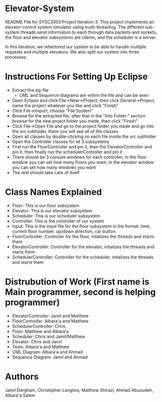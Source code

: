 # Elevator-System

README File for SYSC3303 Project Iteration 3. This project implements an elevator control system simulator using multi-threading. The different sub-system threads send information to each through data packets and sockets, the floor and elevator subsystems are clients, and the scheduler is a server.

In this iteration, we refactored our system to be able to handle multiple requests and multiple elevators. We also split our system into three processes. 

# Instructions For Setting Up Eclipse
-  Extract the zip file
    - UML and Sequence diagrams are within the file and can be seen
- Open Eclipse and click File->New->Project, then click General->Project, name the project whatever you like and click "Finish"
- Click File->Import, choose "File System"
- Browse for the extracted file, after that in the "Into Folder:" section browse for the new proect folder you made, then click "Finish"
- Click File->Open File and go to the project folder you made and go into the src subfolder, there you will see all of the classes
- Open all classes by double-clicking on each file inside the src subfolder
- Open the Controller classes for all 3 subsystems
- First run the FloorController and pin it, then the ElevatorController and pin it, then finally run the schedulerController and pin it
- There should be 3 console windows for each controller, in the floor window you can set how many floors you want, in the elevator window you can set how many windows you want
- The rest should take care of itself


# Class Names Explained
- Floor: This is our floor subsystem
- Elevator: This is our elevator subsystem
- Scheduler: This is our scheduler subsystem
- Controller: This is the controller of our system
- Input: This is the input file for the floor subsystem in the format: time, current floor number, up/down direction, car button
- FloorController: Controller for the floor, intializes the threads and starts them
- ElevatorController: Controller for the elevator, intializes the threads and starts them
- SchedulerController: Controller for the scheduler, intializes the threads and starts them 

# Distrubution of Work (First name is Main programmer, second is helping programmer)
- ElevatorController: Jamil and Matthew
- FloorController: Albara'a and Matthew
- SchedulerController: Chris
- Floor: Matthew and Albara'a
- Scheduler: Chris and Jamil/Matthew
- Elevator: Chris and Jamil
- Tests: Albara'a and Matthew
- UML Diagram: Albara'a and Ahmad
- Sequence Diagram: Jamil and Ahmad
 
# Authors
Jamil Dergham, Christopher Langlois, Matthew Shirazi, Ahmad Abuoudeh, Albara'a Salem 
